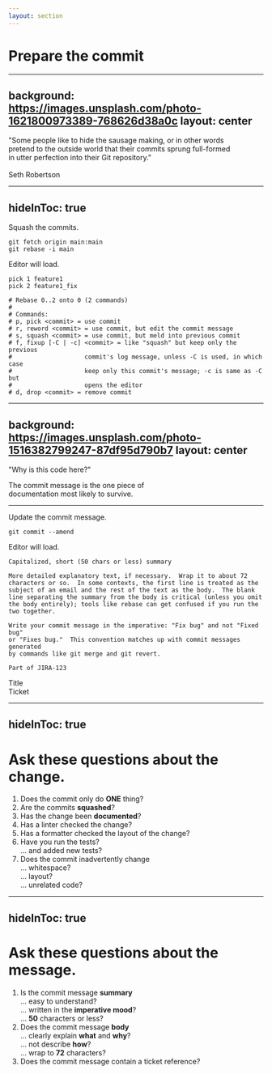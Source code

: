 ```yaml
---
layout: section
---
```


# Prepare the commit

---
background: https://images.unsplash.com/photo-1621800973389-768626d38a0c
layout: center
---

"Some people like to hide the sausage making, or in other words <br />
pretend to the outside world that their commits sprung full-formed <br />
in utter perfection into their Git repository." <br />
<br />
Seth Robertson

---
hideInToc: true
---

Squash the commits.

```shell
git fetch origin main:main
git rebase -i main
```

<v-click>

Editor will load.

```git {all|2,10-11}
pick 1 feature1
pick 2 feature1_fix

# Rebase 0..2 onto 0 (2 commands)
#
# Commands:
# p, pick <commit> = use commit
# r, reword <commit> = use commit, but edit the commit message
# s, squash <commit> = use commit, but meld into previous commit
# f, fixup [-C | -c] <commit> = like "squash" but keep only the previous
#                    commit's log message, unless -C is used, in which case
#                    keep only this commit's message; -c is same as -C but
#                    opens the editor
# d, drop <commit> = remove commit
```

<Arrow x1="260" y1="240" x2="210" y2="240" color="red"/>
<Arrow x1="125" y1="425" x2="100" y2="400" color="red"/>

</v-click>

---
background: https://images.unsplash.com/photo-1516382799247-87df95d790b7
layout: center
---

"Why is this code here?"

The commit message is the one piece of <br />
documentation most likely to survive.

---

Update the commit message.

```shell
git commit --amend
```

<v-click>

Editor will load.

```text
Capitalized, short (50 chars or less) summary

More detailed explanatory text, if necessary.  Wrap it to about 72
characters or so.  In some contexts, the first line is treated as the
subject of an email and the rest of the text as the body.  The blank
line separating the summary from the body is critical (unless you omit
the body entirely); tools like rebase can get confused if you run the
two together.

Write your commit message in the imperative: "Fix bug" and not "Fixed bug"
or "Fixes bug."  This convention matches up with commit messages generated
by commands like git merge and git revert.

Part of JIRA-123
```

<Arrow x1="450" y1="205" x2="400" y2="205" color="green"/>
<Arrow x1="450" y1="440" x2="400" y2="440" color="green"/>

<div class="absolute left-470px top-192px">Title</div>
<div class="absolute left-470px top-426px">Ticket</div>

</v-click>

---
hideInToc: true
---

# Ask these questions about the change.

1. Does the commit only do **ONE** thing?
2. Are the commits **squashed**?
3. Has the change been **documented**?
4. Has a linter checked the change?
5. Has a formatter checked the layout of the change?
6. Have you run the tests? <br />
   ... and added new tests?
7. Does the commit inadvertently change <br />
  ... whitespace? <br />
  ... layout? <br />
  ... unrelated code?

---
hideInToc: true
---

# Ask these questions about the message.

1. Is the commit message **summary** <br />
   ... easy to understand? <br />
   ... written in the **imperative mood**? <br />
   ... **50** characters or less?
2. Does the commit message **body** <br />
   ... clearly explain **what** and **why**? <br />
   ... not describe **how**? <br />
   ... wrap to **72** characters?
3. Does the commit message contain a ticket reference?
